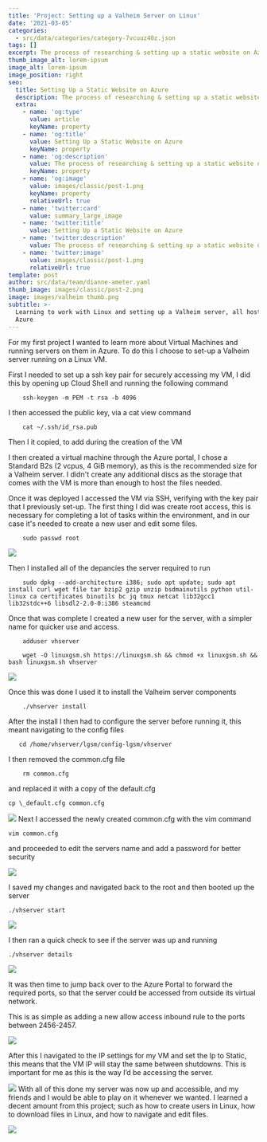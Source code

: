 ```yaml
---
title: 'Project: Setting up a Valheim Server on Linux'
date: '2021-03-05'
categories:
  - src/data/categories/category-7vcuuz40z.json
tags: []
excerpt: The process of researching & setting up a static website on Azure
thumb_image_alt: lorem-ipsum
image_alt: lorem-ipsum
image_position: right
seo:
  title: Setting Up a Static Website on Azure
  description: The process of researching & setting up a static website on Azure
  extra:
    - name: 'og:type'
      value: article
      keyName: property
    - name: 'og:title'
      value: Setting Up a Static Website on Azure
      keyName: property
    - name: 'og:description'
      value: The process of researching & setting up a static website on Azure
      keyName: property
    - name: 'og:image'
      value: images/classic/post-1.png
      keyName: property
      relativeUrl: true
    - name: 'twitter:card'
      value: summary_large_image
    - name: 'twitter:title'
      value: Setting Up a Static Website on Azure
    - name: 'twitter:description'
      value: The process of researching & setting up a static website on Azure
    - name: 'twitter:image'
      value: images/classic/post-1.png
      relativeUrl: true
template: post
author: src/data/team/dianne-ameter.yaml
thumb_image: images/classic/post-2.png
image: images/valheim thumb.png
subtitle: >-
  Learning to work with Linux and setting up a Valheim server, all hosted on
  Azure 
---
```

For my first project I wanted to learn more about Virtual Machines and running servers on them in Azure. To do this I choose to set-up a Valheim server running on a Linux VM.

First I needed to set up a ssh key pair for securely accessing my VM, I did this by opening up Cloud Shell and running the following command

        ssh-keygen -m PEM -t rsa -b 4096

I then accessed the public key, via a cat view command

        cat ~/.ssh/id_rsa.pub

Then I it copied, to add during the creation of the VM

I then created a virtual machine through the Azure portal, I chose a Standard B2s (2 vcpus, 4 GiB memory), as this is the recommended size for a Valheim server. I didn't create any additional discs as the storage that comes with the VM is more than enough to host the files needed.

Once it was deployed I accessed the VM via SSH, verifying with the key pair that I previously set-up. The first thing I did was create root access, this is necessary for completing a lot of tasks within the environment, and in our case it's needed to create a new user and edit some files.

        sudo passwd root

![](/images/Root%20access.png)

Then I installed all of the depancies the server required to run

```
    sudo dpkg --add-architecture i386; sudo apt update; sudo apt install curl wget file tar bzip2 gzip unzip bsdmainutils python util-linux ca certificates binutils bc jq tmux netcat lib32gcc1 lib32stdc++6 libsdl2-2.0-0:i386 steamcmd

```

Once that was complete I created a new user for the server, with a simpler name for quicker use and access.

```
    adduser vhserver

```

        wget -O linuxgsm.sh https://linuxgsm.sh && chmod +x linuxgsm.sh && bash linuxgsm.sh vhserver

![](/images/installed%20linuxgsm.png)

Once this was done I used it to install the Valheim server components

        ./vhserver install

After the install I then had to configure the server before running it, this meant navigating to the config files

       cd /home/vhserver/lgsm/config-lgsm/vhserver

I then removed the common.cfg file

        rm common.cfg

and replaced it with a copy of the default.cfg

    cp \_default.cfg common.cfg

![](/images/edit%20config%201.png)
Next I accessed the newly created common.cfg with the vim command

    vim common.cfg

and proceeded to edit the servers name and add a password for better security

![](/images/edit%20config%202.png)

I saved my changes and navigated back to the root and then booted up the server

    ./vhserver start

![](/images/VH%20server%20start.png)

I then ran a quick check to see if the server was up and running

    ./vhserver details

![](/images/VH%20server%20stats.png)

It was then time to jump back over to the Azure Portal to forward the required ports, so that the server could be accessed from outside its virtual network.

This is as simple as adding a new allow access inbound rule to the ports between 2456-2457.

![](/images/security%20rule%202.png)

After this I navigated to the IP settings for my VM and set the Ip to Static, this means that the VM IP will stay the same between shutdowns. This is important for me as this is the way I’d be accessing the server.

![](/images/IP%20static.png)
With all of this done my server was now up and accessible, and my friends and I would be able to play on it whenever we wanted. I learned a decent amount from this project; such as how to create users in Linux, how to download files in Linux, and how to navigate and edit files.

![](/images/Valheim%20End.jpg)
